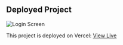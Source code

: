 ## Deployed Project

![Login Screen](https://link-to-your-image.com/screenshot.png)

This project is deployed on Vercel: [View Live](https://payoo-bank-function-ofa7ul1jp-ahsan-habibs-projects-13b56112.vercel.app/)
